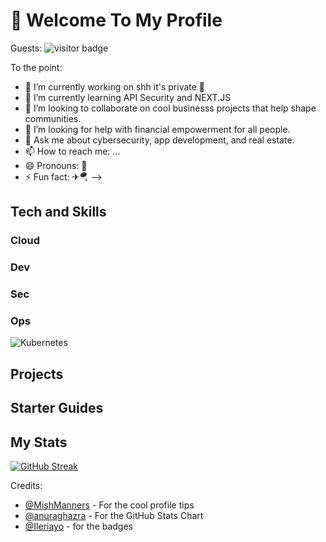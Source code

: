 # 👋 Welcome To My Profile
Guests: ![visitor badge](https://visitor-badge.glitch.me/badge?page_id=jwenjian.visitor-badge)

To the point:

- 🔭 I’m currently working on shh it's private 🤫
- 🌱 I’m currently learning API Security and NEXT.JS
- 👯 I’m looking to collaborate on cool businesss projects that help shape communities.
- 🤔 I’m looking for help with financial empowerment for all people.
- 💬 Ask me about cybersecurity, app development, and real estate.
- 📫 How to reach me: ...
- 😄 Pronouns: 🤨
- ⚡ Fun fact: ✈🪂
-->

## Tech and Skills
### Cloud
### Dev
### Sec
### Ops
![Kubernetes](https://img.shields.io/badge/kubernetes-%23326ce5.svg?style=for-the-badge&logo=kubernetes&logoColor=white) 


## Projects

## Starter Guides

## My Stats
<!-- [![Zedd's GitHub stats](https://github-readme-stats.vercel.app/api?username=zchisholm)](https://github.com/anuraghazra/github-readme-stats) -->

[![GitHub Streak](https://github-readme-streak-stats.herokuapp.com?user=zchisholm&theme=tokyonight&exclude_days=Sun%2CSat)](https://git.io/streak-stats)

Credits:
- [@MishManners](https://github.com/mishmanners/MishManners) - For the cool profile tips
- [@anuraghazra](https://github.com/anuraghazra) -  For the GitHub Stats Chart
- [@Ileriayo](https://github.com/Ileriayo/) - for the badges
